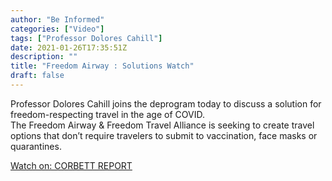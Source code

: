 ```yaml
---
author: "Be Informed"
categories: ["Video"]
tags: ["Professor Dolores Cahill"]
date: 2021-01-26T17:35:51Z
description: ""
title: "Freedom Airway : Solutions Watch"
draft: false
---
```


Professor Dolores Cahill joins the deprogram today to discuss a solution for freedom-respecting travel in the age of COVID.   
The Freedom Airway  & Freedom Travel Alliance is seeking to create travel options that  don’t require travelers to submit to vaccination, face masks or  quarantines.

[Watch on: CORBETT REPORT](https://www.corbettreport.com/freedom-airway-solutionswatch/)